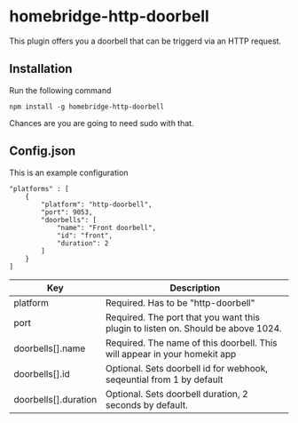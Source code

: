 # homebridge-http-doorbell

This plugin offers you a doorbell that can be triggerd via an HTTP request.

## Installation

Run the following command
```
npm install -g homebridge-http-doorbell
```

Chances are you are going to need sudo with that.

## Config.json

This is an example configuration

```
"platforms" : [
    {
        "platform": "http-doorbell",
        "port": 9053,
        "doorbells": [
            "name": "Front doorbell",
            "id": "front",
            "duration": 2
        ]
    }
]
```

| Key           | Description                                                                        |
|---------------|------------------------------------------------------------------------------------|
| platform      | Required. Has to be "http-doorbell"                                                |
| port          | Required. The port that you want this plugin to listen on. Should be above 1024.   |
| doorbells[].name | Required. The name of this doorbell. This will appear in your homekit app       |
| doorbells[].id | Optional. Sets doorbell id for webhook, seqeuntial from 1 by default              |
| doorbells[].duration | Optional. Sets doorbell duration, 2 seconds by default.                     |